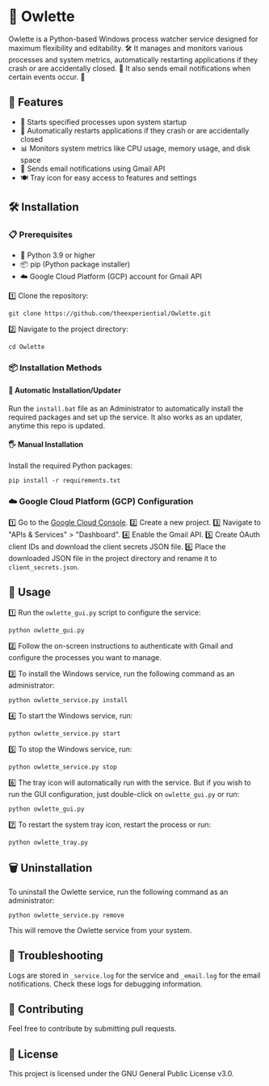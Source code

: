 # 🦉 Owlette

Owlette is a Python-based Windows process watcher service designed for maximum flexibility and editability. 🛠️ It manages and monitors various processes and system metrics, automatically restarting applications if they crash or are accidentally closed. 🔄 It also sends email notifications when certain events occur. 📧

## 🌟 Features

- 🚀 Starts specified processes upon system startup
- 🔄 Automatically restarts applications if they crash or are accidentally closed
- 📊 Monitors system metrics like CPU usage, memory usage, and disk space
- 📧 Sends email notifications using Gmail API
- 🍽️ Tray icon for easy access to features and settings

## 🛠️ Installation

### 📋 Prerequisites

- 🐍 Python 3.9 or higher
- 📦 pip (Python package installer)
- ☁️ Google Cloud Platform (GCP) account for Gmail API

1️⃣ Clone the repository:

    
    git clone https://github.com/theexperiential/Owlette.git
    

2️⃣ Navigate to the project directory:

    
    cd Owlette
    

### 📦 Installation Methods

#### 🤖 Automatic Installation/Updater

Run the `install.bat` file as an Administrator to automatically install the required packages and set up the service. It also works as an updater, anytime this repo is updated.

#### 🖐️ Manual Installation

Install the required Python packages:

    
    pip install -r requirements.txt
    

### ☁️ Google Cloud Platform (GCP) Configuration

1️⃣ Go to the [Google Cloud Console](https://console.developers.google.com/).
2️⃣ Create a new project.
3️⃣ Navigate to "APIs & Services" > "Dashboard".
4️⃣ Enable the Gmail API.
5️⃣ Create OAuth client IDs and download the client secrets JSON file.
6️⃣ Place the downloaded JSON file in the project directory and rename it to `client_secrets.json`.

## 🚀 Usage

1️⃣ Run the `owlette_gui.py` script to configure the service:

    
    python owlette_gui.py
    

2️⃣ Follow the on-screen instructions to authenticate with Gmail and configure the processes you want to manage.

3️⃣ To install the Windows service, run the following command as an administrator:

    
    python owlette_service.py install
    

4️⃣ To start the Windows service, run:

    
    python owlette_service.py start
    

5️⃣ To stop the Windows service, run:

    
    python owlette_service.py stop
    

6️⃣ The tray icon will automatically run with the service. But if you wish to run the GUI configuration, just double-click on `owlette_gui.py` or run:

    
    python owlette_gui.py
    

7️⃣ To restart the system tray icon, restart the process or run:

    
    python owlette_tray.py
    
    

## 🗑️ Uninstallation 

To uninstall the Owlette service, run the following command as an administrator:

    
    python owlette_service.py remove
    

This will remove the Owlette service from your system.

## 🐞 Troubleshooting

Logs are stored in `_service.log` for the service and `_email.log` for the email notifications. Check these logs for debugging information.

## 🤝 Contributing

Feel free to contribute by submitting pull requests.

## 📜 License

This project is licensed under the GNU General Public License v3.0.
